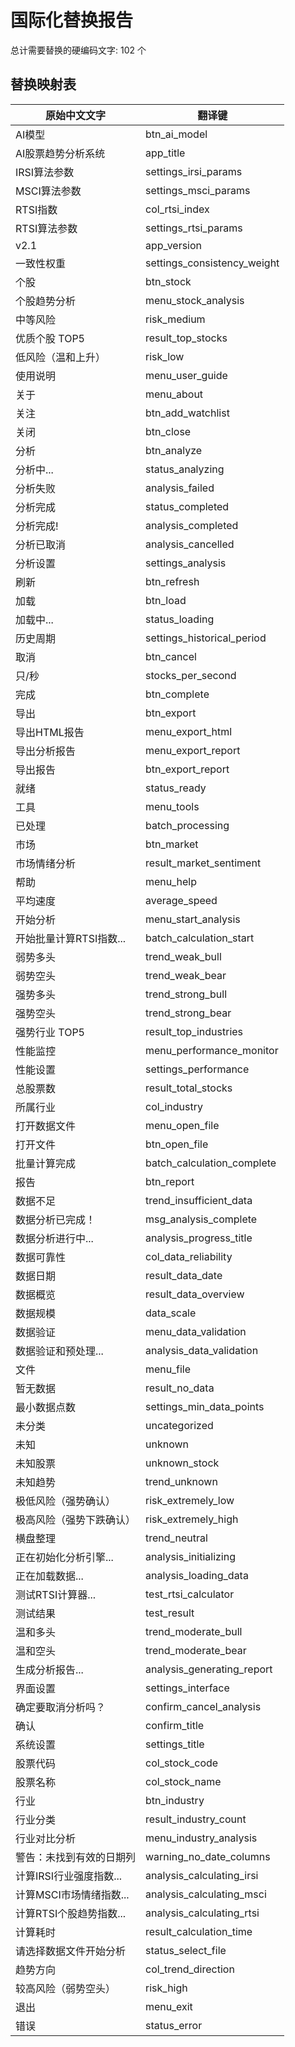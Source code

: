 # 国际化替换报告

总计需要替换的硬编码文字: 102 个

## 替换映射表

| 原始中文文字 | 翻译键 |
|-------------|--------|
| AI模型 | btn_ai_model |
| AI股票趋势分析系统 | app_title |
| IRSI算法参数 | settings_irsi_params |
| MSCI算法参数 | settings_msci_params |
| RTSI指数 | col_rtsi_index |
| RTSI算法参数 | settings_rtsi_params |
| v2.1 | app_version |
| 一致性权重 | settings_consistency_weight |
| 个股 | btn_stock |
| 个股趋势分析 | menu_stock_analysis |
| 中等风险 | risk_medium |
| 优质个股 TOP5 | result_top_stocks |
| 低风险（温和上升） | risk_low |
| 使用说明 | menu_user_guide |
| 关于 | menu_about |
| 关注 | btn_add_watchlist |
| 关闭 | btn_close |
| 分析 | btn_analyze |
| 分析中... | status_analyzing |
| 分析失败 | analysis_failed |
| 分析完成 | status_completed |
| 分析完成! | analysis_completed |
| 分析已取消 | analysis_cancelled |
| 分析设置 | settings_analysis |
| 刷新 | btn_refresh |
| 加载 | btn_load |
| 加载中... | status_loading |
| 历史周期 | settings_historical_period |
| 取消 | btn_cancel |
| 只/秒 | stocks_per_second |
| 完成 | btn_complete |
| 导出 | btn_export |
| 导出HTML报告 | menu_export_html |
| 导出分析报告 | menu_export_report |
| 导出报告 | btn_export_report |
| 就绪 | status_ready |
| 工具 | menu_tools |
| 已处理 | batch_processing |
| 市场 | btn_market |
| 市场情绪分析 | result_market_sentiment |
| 帮助 | menu_help |
| 平均速度 | average_speed |
| 开始分析 | menu_start_analysis |
| 开始批量计算RTSI指数... | batch_calculation_start |
| 弱势多头 | trend_weak_bull |
| 弱势空头 | trend_weak_bear |
| 强势多头 | trend_strong_bull |
| 强势空头 | trend_strong_bear |
| 强势行业 TOP5 | result_top_industries |
| 性能监控 | menu_performance_monitor |
| 性能设置 | settings_performance |
| 总股票数 | result_total_stocks |
| 所属行业 | col_industry |
| 打开数据文件 | menu_open_file |
| 打开文件 | btn_open_file |
| 批量计算完成 | batch_calculation_complete |
| 报告 | btn_report |
| 数据不足 | trend_insufficient_data |
| 数据分析已完成！ | msg_analysis_complete |
| 数据分析进行中... | analysis_progress_title |
| 数据可靠性 | col_data_reliability |
| 数据日期 | result_data_date |
| 数据概览 | result_data_overview |
| 数据规模 | data_scale |
| 数据验证 | menu_data_validation |
| 数据验证和预处理... | analysis_data_validation |
| 文件 | menu_file |
| 暂无数据 | result_no_data |
| 最小数据点数 | settings_min_data_points |
| 未分类 | uncategorized |
| 未知 | unknown |
| 未知股票 | unknown_stock |
| 未知趋势 | trend_unknown |
| 极低风险（强势确认） | risk_extremely_low |
| 极高风险（强势下跌确认） | risk_extremely_high |
| 横盘整理 | trend_neutral |
| 正在初始化分析引擎... | analysis_initializing |
| 正在加载数据... | analysis_loading_data |
| 测试RTSI计算器... | test_rtsi_calculator |
| 测试结果 | test_result |
| 温和多头 | trend_moderate_bull |
| 温和空头 | trend_moderate_bear |
| 生成分析报告... | analysis_generating_report |
| 界面设置 | settings_interface |
| 确定要取消分析吗？ | confirm_cancel_analysis |
| 确认 | confirm_title |
| 系统设置 | settings_title |
| 股票代码 | col_stock_code |
| 股票名称 | col_stock_name |
| 行业 | btn_industry |
| 行业分类 | result_industry_count |
| 行业对比分析 | menu_industry_analysis |
| 警告：未找到有效的日期列 | warning_no_date_columns |
| 计算IRSI行业强度指数... | analysis_calculating_irsi |
| 计算MSCI市场情绪指数... | analysis_calculating_msci |
| 计算RTSI个股趋势指数... | analysis_calculating_rtsi |
| 计算耗时 | result_calculation_time |
| 请选择数据文件开始分析 | status_select_file |
| 趋势方向 | col_trend_direction |
| 较高风险（弱势空头） | risk_high |
| 退出 | menu_exit |
| 错误 | status_error |
